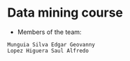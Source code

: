 ﻿# Data mining course

- Members of the team:

```
Munguia Silva Edgar Geovanny 
Lopez Higuera Saul Alfredo 

``` 

